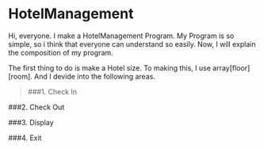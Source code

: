  HotelManagement
 ===============
 Hi, everyone. I make a HotelManagement Program. My Program is so simple, so i think that everyone can understand so easily. Now, I will explain the composition of my program.
 
 The first thing to do is make a Hotel size. To making this, I use array[floor][room].
 And I devide into the following areas.
 >###1. Check In
 
 ###2. Check Out
 
 ###3. Display
 
 ###4. Exit
